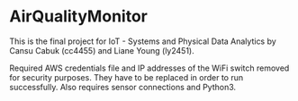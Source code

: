 # AirQualityMonitor
This is the final project for IoT - Systems and Physical Data Analytics by Cansu Cabuk (cc4455) and Liane Young (ly2451). 

Required AWS credentials file and IP addresses of the WiFi switch removed for security purposes. They have to be replaced in order to run successfully. Also requires sensor connections and Python3. 
